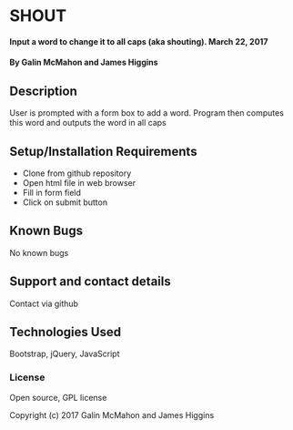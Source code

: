 # SHOUT

#### Input a word to change it to all caps (aka shouting).  March 22, 2017

#### By Galin McMahon and James Higgins

## Description

User is prompted with a form box to add a word.  Program then computes this word and outputs the word in all caps

## Setup/Installation Requirements

* Clone from github repository
* Open html file in web browser
* Fill in form field
* Click on submit button


## Known Bugs

No known bugs

## Support and contact details

Contact via github

## Technologies Used

Bootstrap, jQuery, JavaScript

### License

Open source, GPL license

Copyright (c) 2017 Galin McMahon and James Higgins
